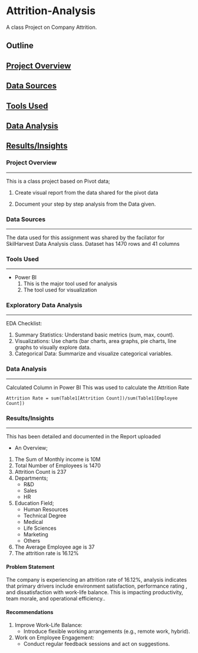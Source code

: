# Attrition-Analysis
A class Project on Company Attrition.

## Outline
## [Project Overview](#project-overview)
## [Data Sources](#data-sources)
## [Tools Used](#tools-used)
## [Data Analysis](#data-analysis)
## [Results/Insights](#Results/Insights)


### Project Overview
---
This is a class project based on Pivot data;

1. Create visual report from the data shared for the pivot data

2. Document your step by step analysis from the Data given.


### Data Sources
---
The data used for this assignment was shared by the facilator for SkilHarvest Data Analysis class.
Dataset has 1470 rows and 41 columns

### Tools Used
---
- Power BI
    1. This is the major tool used for analysis
    2. The tool used for visualization


### Exploratory Data Analysis
---
EDA Checklist:
1. Summary Statistics: Understand basic metrics (sum, max, count).
2. Visualizations: Use charts (bar charts, area graphs, pie charts, line graphs to visually explore data.
3. Categorical Data: Summarize and visualize categorical variables.

### Data Analysis
---
Calculated Column in Power BI
This was used to calculate the Attrition Rate
```
Attrition Rate = sum(Table1[Attrition Count])/sum(Table1[Employee Count]) 
```

### Results/Insights
---
This has been detailed and documented in the Report uploaded
- An Overview;
1. The Sum of Monthly income is 10M
2. Total Number of Employees is 1470
3. Attrition Count is 237
4. Departments;
   - R&D
   - Sales
   - HR
5. Education Field;
   - Human Resources
   - Technical Degree
   - Medical
   - Life Sciences
   - Marketing
   - Others
6. The Average Employee age is 37
7. The attrition rate is 16.12%


#### Problem Statement
The company is experiencing an attrition rate of 16.12%, analysis indicates that primary drivers include environment satisfaction, performance rating , and dissatisfaction with work-life balance. This is impacting productivity, team morale, and operational efficiency.. 

#### Recommendations
1. Improve Work-Life Balance:
   - Introduce flexible working arrangements (e.g., remote work, hybrid).
2. Work on Employee Engagement:
   - Conduct regular feedback sessions and act on suggestions.


